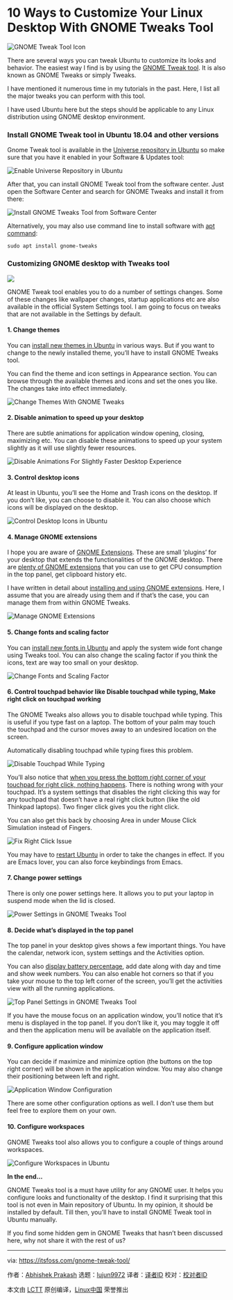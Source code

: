 [#]: collector: (lujun9972)
[#]: translator: (wxy)
[#]: reviewer: ( )
[#]: publisher: ( )
[#]: url: ( )
[#]: subject: (10 Ways to Customize Your Linux Desktop With GNOME Tweaks Tool)
[#]: via: (https://itsfoss.com/gnome-tweak-tool/)
[#]: author: (Abhishek Prakash https://itsfoss.com/author/abhishek/)

10 Ways to Customize Your Linux Desktop With GNOME Tweaks Tool
======

![GNOME Tweak Tool Icon][1]

There are several ways you can tweak Ubuntu to customize its looks and behavior. The easiest way I find is by using the [GNOME Tweak tool][2]. It is also known as GNOME Tweaks or simply Tweaks.

I have mentioned it numerous time in my tutorials in the past. Here, I list all the major tweaks you can perform with this tool.

I have used Ubuntu here but the steps should be applicable to any Linux distribution using GNOME desktop environment.

### Install GNOME Tweak tool in Ubuntu 18.04 and other versions

Gnome Tweak tool is available in the [Universe repository in Ubuntu][3] so make sure that you have it enabled in your Software &amp; Updates tool:

![Enable Universe Repository in Ubuntu][4]

After that, you can install GNOME Tweak tool from the software center. Just open the Software Center and search for GNOME Tweaks and install it from there:

![Install GNOME Tweaks Tool from Software Center][5]

Alternatively, you may also use command line to install software with [apt command][6]:

```
sudo apt install gnome-tweaks
```

### Customizing GNOME desktop with Tweaks tool

![][7]

GNOME Tweak tool enables you to do a number of settings changes. Some of these changes like wallpaper changes, startup applications etc are also available in the official System Settings tool. I am going to focus on tweaks that are not available in the Settings by default.

#### 1\. Change themes

You can [install new themes in Ubuntu][8] in various ways. But if you want to change to the newly installed theme, you’ll have to install GNOME Tweaks tool.

You can find the theme and icon settings in Appearance section. You can browse through the available themes and icons and set the ones you like. The changes take into effect immediately.

![Change Themes With GNOME Tweaks][9]

#### 2\. Disable animation to speed up your desktop

There are subtle animations for application window opening, closing, maximizing etc. You can disable these animations to speed up your system slightly as it will use slightly fewer resources.

![Disable Animations For Slightly Faster Desktop Experience][10]

#### 3\. Control desktop icons

At least in Ubuntu, you’ll see the Home and Trash icons on the desktop. If you don’t like, you can choose to disable it. You can also choose which icons will be displayed on the desktop.

![Control Desktop Icons in Ubuntu][11]

#### 4\. Manage GNOME extensions

I hope you are aware of [GNOME Extensions][12]. These are small ‘plugins’ for your desktop that extends the functionalities of the GNOME desktop. There are [plenty of GNOME extensions][13] that you can use to get CPU consumption in the top panel, get clipboard history etc.

I have written in detail about [installing and using GNOME extensions][14]. Here, I assume that you are already using them and if that’s the case, you can manage them from within GNOME Tweaks.

![Manage GNOME Extensions][15]

#### 5\. Change fonts and scaling factor

You can [install new fonts in Ubuntu][16] and apply the system wide font change using Tweaks tool. You can also change the scaling factor if you think the icons, text are way too small on your desktop.

![Change Fonts and Scaling Factor][17]

#### 6\. Control touchpad behavior like Disable touchpad while typing, Make right click on touchpad working

The GNOME Tweaks also allows you to disable touchpad while typing. This is useful if you type fast on a laptop. The bottom of your palm may touch the touchpad and the cursor moves away to an undesired location on the screen.

Automatically disabling touchpad while typing fixes this problem.

![Disable Touchpad While Typing][18]

You’ll also notice that [when you press the bottom right corner of your touchpad for right click, nothing happens][19]. There is nothing wrong with your touchpad. It’s a system settings that disables the right clicking this way for any touchpad that doesn’t have a real right click button (like the old Thinkpad laptops). Two finger click gives you the right click.

You can also get this back by choosing Area in under Mouse Click Simulation instead of Fingers.

![Fix Right Click Issue][20]

You may have to [restart Ubuntu][21] in order to take the changes in effect. If you are Emacs lover, you can also force keybindings from Emacs.

#### 7\. Change power settings

There is only one power settings here. It allows you to put your laptop in suspend mode when the lid is closed.

![Power Settings in GNOME Tweaks Tool][22]

#### 8\. Decide what’s displayed in the top panel

The top panel in your desktop gives shows a few important things. You have the calendar, network icon, system settings and the Activities option.

You can also [display battery percentage][23], add date along with day and time and show week numbers. You can also enable hot corners so that if you take your mouse to the top left corner of the screen, you’ll get the activities view with all the running applications.

![Top Panel Settings in GNOME Tweaks Tool][24]

If you have the mouse focus on an application window, you’ll notice that it’s menu is displayed in the top panel. If you don’t like it, you may toggle it off and then the application menu will be available on the application itself.

#### 9\. Configure application window

You can decide if maximize and minimize option (the buttons on the top right corner) will be shown in the application window. You may also change their positioning between left and right.

![Application Window Configuration][25]

There are some other configuration options as well. I don’t use them but feel free to explore them on your own.

#### 10\. Configure workspaces

GNOME Tweaks tool also allows you to configure a couple of things around workspaces.

![Configure Workspaces in Ubuntu][26]

**In the end…**

GNOME Tweaks tool is a must have utility for any GNOME user. It helps you configure looks and functionality of the desktop. I find it surprising that this tool is not even in Main repository of Ubuntu. In my opinion, it should be installed by default. Till then, you’ll have to install GNOME Tweak tool in Ubuntu manually.

If you find some hidden gem in GNOME Tweaks that hasn’t been discussed here, why not share it with the rest of us?

--------------------------------------------------------------------------------

via: https://itsfoss.com/gnome-tweak-tool/

作者：[Abhishek Prakash][a]
选题：[lujun9972][b]
译者：[译者ID](https://github.com/译者ID)
校对：[校对者ID](https://github.com/校对者ID)

本文由 [LCTT](https://github.com/LCTT/TranslateProject) 原创编译，[Linux中国](https://linux.cn/) 荣誉推出

[a]: https://itsfoss.com/author/abhishek/
[b]: https://github.com/lujun9972
[1]: https://i0.wp.com/itsfoss.com/wp-content/uploads/2019/10/gnome-tweak-tool-icon.png?ssl=1
[2]: https://wiki.gnome.org/action/show/Apps/Tweaks?action=show&redirect=Apps%2FGnomeTweakTool
[3]: https://itsfoss.com/ubuntu-repositories/
[4]: https://i2.wp.com/itsfoss.com/wp-content/uploads/2019/03/enable-repositories-ubuntu.png?ssl=1
[5]: https://i2.wp.com/itsfoss.com/wp-content/uploads/2019/10/install-gnome-tweaks-tool.jpg?ssl=1
[6]: https://itsfoss.com/apt-command-guide/
[7]: https://i1.wp.com/itsfoss.com/wp-content/uploads/2019/10/customize-gnome-with-tweak-tool.jpg?ssl=1
[8]: https://itsfoss.com/install-themes-ubuntu/
[9]: https://i2.wp.com/itsfoss.com/wp-content/uploads/2019/10/change-theme-ubuntu-gnome.jpg?ssl=1
[10]: https://i0.wp.com/itsfoss.com/wp-content/uploads/2019/10/disable-animation-ubuntu-gnome.jpg?ssl=1
[11]: https://i1.wp.com/itsfoss.com/wp-content/uploads/2019/10/desktop-icons-ubuntu.jpg?ssl=1
[12]: https://extensions.gnome.org/
[13]: https://itsfoss.com/best-gnome-extensions/
[14]: https://itsfoss.com/gnome-shell-extensions/
[15]: https://i2.wp.com/itsfoss.com/wp-content/uploads/2019/10/manage-gnome-extension-tweaks-tool.jpg?ssl=1
[16]: https://itsfoss.com/install-fonts-ubuntu/
[17]: https://i2.wp.com/itsfoss.com/wp-content/uploads/2019/10/change-fonts-ubuntu-gnome.jpg?ssl=1
[18]: https://i1.wp.com/itsfoss.com/wp-content/uploads/2019/10/disable-touchpad-while-typing-ubuntu.jpg?ssl=1
[19]: https://itsfoss.com/fix-right-click-touchpad-ubuntu/
[20]: https://i0.wp.com/itsfoss.com/wp-content/uploads/2019/10/enable-right-click-ubuntu.jpg?ssl=1
[21]: https://itsfoss.com/schedule-shutdown-ubuntu/
[22]: https://i0.wp.com/itsfoss.com/wp-content/uploads/2019/10/power-settings-gnome-tweaks-tool.jpg?ssl=1
[23]: https://itsfoss.com/display-battery-ubuntu/
[24]: https://i1.wp.com/itsfoss.com/wp-content/uploads/2019/10/top-panel-settings-gnome-tweaks-tool.jpg?ssl=1
[25]: https://i1.wp.com/itsfoss.com/wp-content/uploads/2019/10/windows-configuration-ubuntu-gnome-tweaks.jpg?ssl=1
[26]: https://i2.wp.com/itsfoss.com/wp-content/uploads/2019/10/configure-workspaces-ubuntu.jpg?ssl=1

